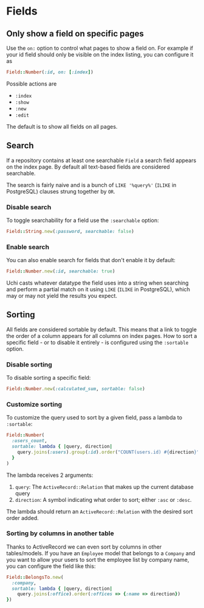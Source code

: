 # Fields

## Only show a field on specific pages

Use the `on:` option to control what pages to show a field on. For example if your id field should only be visible on the index listing, you can configure it as

```ruby
Field::Number(:id, on: [:index])
```

Possible actions are

- `:index`
- `:show`
- `:new`
- `:edit`

The default is to show all fields on all pages.

## Search

If a repository contains at least one searchable `Field` a search field appears on the index page. By default all text-based fields are considered searchable.

The search is fairly naive and is a bunch of `LIKE '%query%'` (`ILIKE` in PostgreSQL) clauses strung together by `OR`.

### Disable search

To toggle searchability for a field use the `:searchable` option:

```ruby
Field::String.new(:password, searchable: false)
```

### Enable search

You can also enable search for fields that don't enable it by default:

```ruby
Field::Number.new(:id, searchable: true)
```

Uchi casts whatever datatype the field uses into a string when searching and perform a partial match on it using `LIKE` (`ILIKE` in PostgreSQL), which may or may not yield the results you expect.


## Sorting

All fields are considered sortable by default. This means that a link to toggle the order of a column appears for all columns on index pages. How to sort a specific field - or to disable it entirely - is configured using the `:sortable` option.

### Disable sorting

To disable sorting a specific field:

```ruby
Field::Number.new(:calculated_sum, sortable: false)
```

### Customize sorting

To customize the query used to sort by a given field, pass a lambda to `:sortable`:

```ruby
Field::Number(
  :users_count,
  sortable: lambda { |query, direction|
    query.joins(:users).group(:id).order("COUNT(users.id) #{direction}")
  }
)
```

The lambda receives 2 arguments:

1. `query`: The `ActiveRecord::Relation` that makes up the current database query
2. `direction`: A symbol indicating what order to sort; either `:asc` or `:desc`.

The lambda should return an `ActiveRecord::Relation` with the desired sort order added.

### Sorting by columns in another table

Thanks to ActiveRecord we can even sort by columns in other tables/models. If you have an `Employee` model that belongs to a `Company` and you want to allow your users to sort the employee list by company name, you can configure the field like this:

```ruby
Field::BelongsTo.new(
  :company,
  sortable: lambda { |query, direction|
    query.joins(:office).order(:offices => {:name => direction})
})
```
